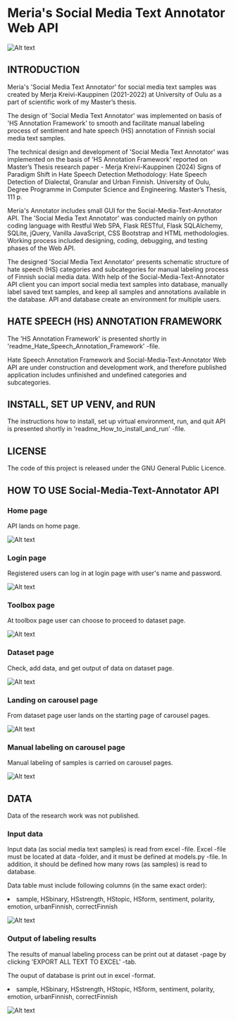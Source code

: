 # Meria's Social Media Text Annotator Web API

![Alt text](hub/static/images/manual_labeling_carousel_pic1.png)


## INTRODUCTION

Meria's 'Social Media Text Annotator' for social media text samples was created by Merja Kreivi-Kauppinen (2021-2022) at University of Oulu as a part of scientific work of my Master’s thesis. 

The design of 'Social Media Text Annotator' was implemented on basis of 'HS Annotation Framework' to smooth and facilitate manual labeling process of sentiment and hate speech (HS) annotation of Finnish social media text samples.

The technical design and development of 'Social Media Text Annotator' was implemented on the basis of 'HS Annotation Framework' reported on Master’s Thesis research paper - 
Merja Kreivi-Kauppinen (2024) Signs of Paradigm Shift in Hate Speech Detection Methodology: Hate Speech Detection of Dialectal, Granular and Urban Finnish. University of Oulu, Degree Programme in Computer Science and Engineering. Master’s Thesis, 111 p.

Meria's Annotator includes small GUI for the Social-Media-Text-Annotator API. The 'Social Media Text Annotator' was conducted mainly on python coding language with Restful Web SPA, Flask RESTful, Flask SQLAlchemy, SQLite, jQuery, Vanilla JavaScript, CSS Bootstrap and HTML methodologies. Working process included designing, coding, debugging, and testing phases of the Web API. 

The designed 'Social Media Text Annotator' presents schematic structure of hate speech (HS) categories and subcategories for manual labeling process of Finnish social media data. With help of the Social-Media-Text-Annotator API client you can import social media text samples into database, manually label saved text samples, and keep all samples and annotations available in the database. 
API and database create an environment for multiple users.


## HATE SPEECH (HS) ANNOTATION FRAMEWORK 

The 'HS Annotation Framework' is presented shortly in 'readme_Hate_Speech_Annotation_Framework' -file.

Hate Speech Annotation Framework and Social-Media-Text-Annotator Web API are under construction and development work, and therefore published application includes unfinished and undefined categories and subcategories. 


## INSTALL, SET UP VENV, and RUN

The instructions how to install, set up virtual environment, run, and quit API is presented shortly in 'readme_How_to_install_and_run' -file.


## LICENSE

The code of this project is released under the GNU General Public Licence.


## HOW TO USE Social-Media-Text-Annotator API

### Home page

API lands on home page.

![Alt text](hub/static/images/Merias_annotator_home_page.png)


### Login page

Registered users can log in at login page with user's name and password.

![Alt text](hub/static/images/user_login_page.png)


### Toolbox page

At toolbox page user can choose to proceed to dataset page.

![Alt text](Merias_annotator_toolbox_page.png)


### Dataset page

Check, add data, and get output of data on dataset page.

![Alt text](Merias_annotator_dataset_page.png)


### Landing on carousel page

From dataset page user lands on the starting page of carousel pages.

![Alt text](hub/static/images/manual_labeling_carousel_pic2.png)


### Manual labeling on carousel page

Manual labeling of samples is carried on carousel pages.

![Alt text](hub/static/images/manual_labeling_carousel_pic3.png)


## DATA

Data of the research work was not published.


### Input data

Input data (as social media text samples) is read from excel -file.
Excel -file must be located at data -folder, and it must be defined at models.py -file.
In addition, it should be defined how many rows (as samples) is read to database.

Data table must include following columns (in the same exact order):

<li>   sample, HSbinary, HSstrength, HStopic, HSform, sentiment, polarity, emotion, urbanFinnish, correctFinnish

![Alt text](hub/static/images/input_table_example_pic.png)


### Output of labeling results

The results of manual labeling process can be print out at dataset -page 
by clicking 'EXPORT ALL TEXT TO EXCEL' -tab.

The ouput of database is print out in excel -format.

<li>   sample, HSbinary, HSstrength, HStopic, HSform, sentiment, polarity, emotion, urbanFinnish, correctFinnish

![Alt text](hub/static/images/output_table_example_pic1.png)

